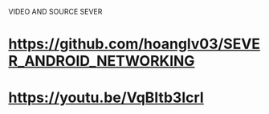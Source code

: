 VIDEO AND SOURCE SEVER
# https://github.com/hoanglv03/SEVER_ANDROID_NETWORKING
# https://youtu.be/VqBItb3IcrI

